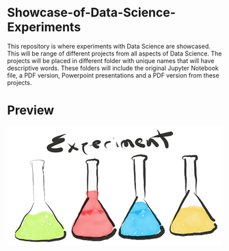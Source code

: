 # Showcase-of-Data-Science-Experiments

This repository is where experiments with Data Science are showcased. This will be range of different projects from all aspects of Data Science. The projects will be placed in different folder with unique names that will have descriptive words. These folders will include the original Jupyter Notebook file, a PDF version, Powerpoint presentations and a PDF version from these projects.

# Preview

![Preview of this project.](https://github.com/micgonzalez/Showcase-of-Data-Science-Experiments/blob/main/Experiment.png)
